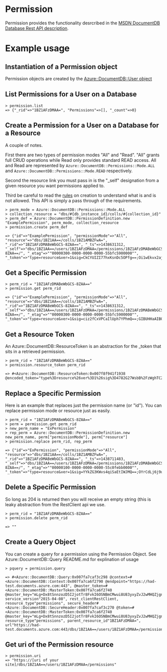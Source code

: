 # Permission

Permission provides the functionality desrcribed in the [MSDN DocumentDB Database Rest API description](https://msdn.microsoft.com/en-us/library/azure/dn782246.aspx).

# Example usage

## Instantiation of a Permission object

Permission objects are created by the [Azure::DocumentDB::User object](/lib/user)

## List Permissions for a User on a Database
```
> permission.list
=> {"_rid"=>"1BZ1AFzDMAA=", "Permissions"=>[], "_count"=>0}
```

## Create a Permission for a User on a Database for a Resource

A couple of notes.

First there are two types of permission modes "All" and "Read".  "All" grants full CRUD operations while Read only provides standard READ access.  All and Read are represented by `Azure::DocumentDB::Permissions::Mode.ALL` and `Azure::DocumentDB::Permissions::Mode.READ` respectively.

Second the resource link you must pass in is the "_self" designation from a given resource you want permissions applied to.

Third be careful to read the [rules](https://msdn.microsoft.com/en-us/library/azure/dn803932.aspx) on creation to understand what is and is not allowed.  This API is simply a pass through of the requirements.

```
> perm_mode = Azure::DocumentDB::Permissions::Mode.ALL
> collection_resource = "dbs/#{db_instance_id}/colls/#{collection_id}"
> perm_def = Azure::DocumentDB::PermissionDefinition.new "ExamplePermission", perm_mode, collection_resource
> permission.create perm_def

=> {"id"=>"ExamplePermission", "permissionMode"=>"All", "resource"=>"dbs/1BZ1AA==/colls/1BZ1AMBZFwA=", "_rid"=>"1BZ1AFzDMABeWbGCS-8ZAA==", "_ts"=>1438631312, "_self"=>"dbs/1BZ1AA==/users/1BZ1AFzDMAA=/permissions/1BZ1AFzDMABeWbGCS-8ZAA==/", "_etag"=>""00000300-0000-0000-0000-55bfc5900000"", "_token"=>"type=resource&ver=1&sig=CkCYUIZI77hxKsnDc5OPfg==;Oi1wEkvx2ajH5yHJJP67QtvaH3Xi51DIjNNInUJ4+M6tSqh81PcHnptRc3bMsAWMIwwl/hIa7HOfLI9WArc/fAk61pB/a1X1e9+EdNygmVagUVouTMqhDKSlZPEACqgXEwP0jqiMa6eThQ+bkcp0ATM29idYciRGd3oXelSFqrYXd2VKW3uCH3BX3YuLSDAKB+o8nxRCxVStwsSsRrregTcGMVKLonm9OX8iX2rFUrY=;"}
```

## Get a Specific Permission

```
> perm_rid = "1BZ1AFzDMABeWbGCS-8ZAA=="
> permission.get perm_rid

=> {"id"=>"ExamplePermission", "permissionMode"=>"All", "resource"=>"dbs/1BZ1AA==/colls/1BZ1AMBZFwA=", "_rid"=>"1BZ1AFzDMABeWbGCS-8ZAA==", "_ts"=>1438631312, "_self"=>"dbs/1BZ1AA==/users/1BZ1AFzDMAA=/permissions/1BZ1AFzDMABeWbGCS-8ZAA==/", "_etag"=>""00000300-0000-0000-0000-55bfc5900000"", "_token"=>"type=resource&ver=1&sig=ciz2fCxVPCaIlUph7YPhmQ==;GIBUHHaAIB0s5brSP48Pbn9LOtpzZ1oEY0RD93qCZi49wjA5pLAVSymMIG6ZLH5Y1JCLj3XiMUPfpyKF5DYvmeONA1gBo2MvR2BPVGDprjO4woyWvHzkTtBa3Pf5vLIrpz/I+rtcdSDOK3YQFpbxDx9HTvB4XGXjxvR5DsID5dTEbPfBVweftDXrAESktDlhWUUnNFzdhCq4AG6sF4tdY0Zw1Z+IvMgZ+rLD967nbyU=;"}
```
## Get a Resource Token

An Azure::DocumentDB::ResourceToken is an abstraction for the _token that sits in a retrieved permission.

```
> perm_rid = "1BZ1AFzDMABeWbGCS-8ZAA=="
> permission.resource_token perm_rid

=> #<Azure::DocumentDB::ResourceToken:0x007f8f941f1938 @encoded_token="type%3Dresource%26ver%3D1%26sig%3D4782G27WsbB%2FzWghTC2qnA%3D%3D%3BIDDDRF5rUNLZ%2ByZDGz3hRmkhHtpOMyrm7XyVlt%2B4cScFMeCVV1Nn2MjQQ20eT2DEbVk%2BtgTSkWSdzCjXiGdOjBi1l46NRkE7dVQK4Y%2FKzEpsBAURW3qvurGrZlfXPPMoHm3sampfUG2J2XCM4k%2FRJ62ELIOAvg%2FKTj3f7TMGdEb8ICfQZuam4U8USDmaFrym%2Bbf1%2Fk1PjDDDBch2U6t%2F0TdKL%2BjuTce0WEFLxrtIFQA%3D%3B">
```

## Replace a Specific Permission

Here is an example that replaces just the permission name (or "id"). You can replace permission mode or resource just as easily.

```
> perm_rid = "1BZ1AFzDMABeWbGCS-8ZAA=="
> perm = permission.get perm_rid
> new_perm_name = "ExPermission"
> rep_perm = Azure::DocumentDB::PermissionDefinition.new new_perm_name, perm["permissionMode"], perm["resource"]
> permission.replace perm_rid, rep_perm

=> {"id"=>"ExPermission", "permissionMode"=>"All", "resource"=>"dbs/1BZ1AA==/colls/1BZ1AMBZFwA=", "_rid"=>"1BZ1AFzDMABeWbGCS-8ZAA==", "_ts"=>1438711483, "_self"=>"dbs/1BZ1AA==/users/1BZ1AFzDMAA=/permissions/1BZ1AFzDMABeWbGCS-8ZAA==/", "_etag"=>""00000100-0000-0000-0000-55c0febb0000"", "_token"=>"type=resource&ver=1&sig=YYkZG3KWvs4qiSaEtIWJMQ==;OYrCdLj6j9u2ht2pvsboOs+VN2IN3eGvwdDMcXmMPevF6lh5MluQdOYR3iNj2p+GbfxTCRiSrpoxUY5Cf1mH30Nf3z4OYE+u5KlnJYWX20tr4hJ0+1TF9DnceX69ET6AEAwVwYjGRiDNIltLKretP5esxjvDANNBk4x6FybItVN1SDS3NfM5bzOq70hWoLAWEduQacbnHy1iTieir1kECIk8uFDGOOh1NMaVAH2JNLI=;"}
```

## Delete a Specific Permission

So long as 204 is returned then you will receive an empty string (this is leaky abstraction from the RestClient api we use.

```
> perm_rid = "1BZ1AFzDMABeWbGCS-8ZAA=="
> permission.delete perm_rid

=> ""
```

## Create a Query Object

You can create a query for a permission using the Permission Object.  See Azure::DocumentDB::Query README.md for explination of usage

```
> pquery = permission.query

=> #<Azure::DocumentDB::Query:0x007fa7caf3c298 @context=#<Azure::DocumentDB::Context:0x007fa7ca6f2790 @endpoint="https://had-test.documents.azure.com:443", @master_token=#<Azure::DocumentDB::MasterToken:0x007fa7ca6f2740 @master_key="mLg+Dx8tSnnzozD5I2jotTr8FvkI6OSNBmCMwui8U83yxyZvJ2wMHQZjgnvvAfBW7HYJf3xlm/IRjAdRDcWfHw==">, service_version"2015-04-08", rest_clientRestClient, resource_type"permissions", secure_header#<Azure::DocumentDB::SecureHeader:0x007fa7caf3c270 @token=#<Azure::DocumentDB::MasterToken:0x007fa7ca6f2740 @master_key="mLg+Dx8tSnnzozD5I2jotTr8FvkI6OSNBmCMwui8U83yxyZvJ2wMHQZjgnvvAfBW7HYJf3xlm/IRjAdRDcWfHw==">, resource_type"permissions", parent_resource_id"1BZ1AFzDMAA=", url"https://had-test.documents.azure.com:443/dbs/1BZ1AA==/users/1BZ1AFzDMAA=/permissions"
```

## Get uri of the Permission resource
```
> permission.uri
=> "https://[uri of your site]/dbs/1BZ1AA==/users/1BZ1AFzDMAA=/permissions"
```